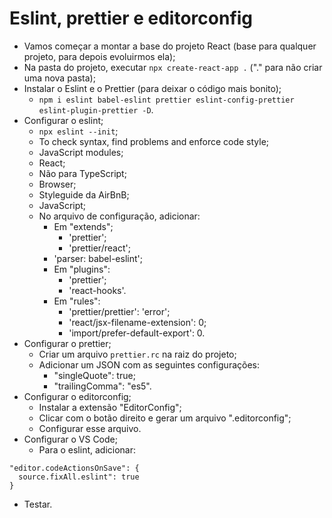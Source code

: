 # Eslint, prettier e editorconfig

- Vamos começar a montar a base do projeto React (base para qualquer projeto, para depois evoluirmos ela);
- Na pasta do projeto, executar `npx create-react-app .` ("." para não criar uma nova pasta);
- Instalar o Eslint e o Prettier (para deixar o código mais bonito);
    - `npm i eslint babel-eslint prettier eslint-config-prettier eslint-plugin-prettier -D`.
- Configurar o eslint;
    - `npx eslint --init`;
    - To check syntax, find problems and enforce code style;
    - JavaScript modules;
    - React;
    - Não para TypeScript;
    - Browser;
    - Styleguide da AirBnB;
    - JavaScript;
    - No arquivo de configuração, adicionar:
        - Em "extends";
            - 'prettier';
            - 'prettier/react';
        - 'parser: babel-eslint';
        - Em "plugins":
            - 'prettier';
            - 'react-hooks'.
        - Em "rules":
            - 'prettier/prettier': 'error';
            - 'react/jsx-filename-extension': 0;
            - 'import/prefer-default-export': 0.
- Configurar o prettier;
    - Criar um arquivo `prettier.rc` na raiz do projeto;
    - Adicionar um JSON com as seguintes configurações:
        - "singleQuote": true;
        - "trailingComma": "es5".
- Configurar o editorconfig;
    - Instalar a extensão "EditorConfig";
    - Clicar com o botão direito e gerar um arquivo ".editorconfig";
    - Configurar esse arquivo.
- Configurar o VS Code;
  - Para o eslint, adicionar:

```
"editor.codeActionsOnSave": {
  source.fixAll.eslint": true
}
```

- Testar.

